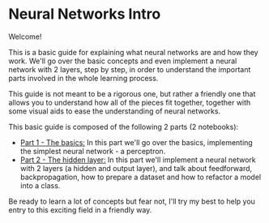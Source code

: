 # Neural Networks Intro

Welcome! 

This is a basic guide for explaining what neural networks are and how they work. We'll go over the basic concepts and even implement a neural network with 2 layers, step by step, in order to understand the important parts involved in the whole learning process.

This guide is not meant to be a rigorous one, but rather a friendly one that allows you to understand how all of the pieces fit together, together with some visual aids to ease the understanding of neural networks.

This basic guide is composed of the following 2 parts (2 notebooks):
- [Part 1 - The basics:](Part1.ipynb) In this part we'll go over the basics, implementing the simplest neural network - a perceptron. 
- [Part 2 - The hidden layer:](Part2.ipynb) In this part we'll implement a neural network with 2 layers (a hidden and output layer), and talk about feedforward, backpropagation, how to prepare a dataset and how to refactor a model into a class.

Be ready to learn a lot of concepts but fear not, I'll try my best to help you entry to this exciting field in a friendly way.